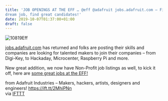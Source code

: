 ```yaml
---
title: 'JOB OPENINGS AT THE EFF … @eff @adafruit jobs.adafruit.com – Find a
dream job, find great candidates!'
date: 2019-10-07T01:37:00+01:00
draft: false
---
```


![10819Eff](https://cdn-blog.adafruit.com/uploads/2019/10/10819eff.jpg)

[jobs.adafruit.com](http://jobs.adafruit.com) has returned and folks are posting their skills and companies are looking for talented makers to join their companies – from Digi-Key, to Hackaday, Microcenter, Raspberry Pi and more.

New great addition, we now have Non-Profit job listings as well, to kick it off, here are [some great jobs at the EFF!](https://jobs.adafruit.com/jobs/category/non-profit/)

  
  
from Adafruit Industries – Makers, hackers, artists, designers and engineers! https://ift.tt/2MhiPNn  
via [IFTTT](https://ifttt.com/?ref=da&site=blogger)